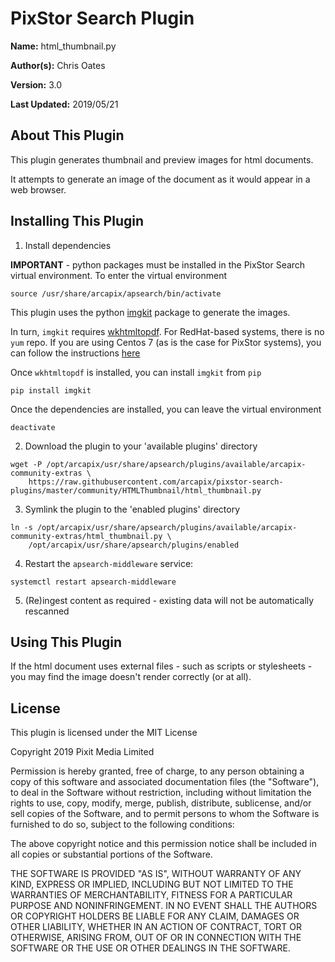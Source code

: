 # PixStor Search Plugin

**Name:** html_thumbnail.py

**Author(s):** Chris Oates

**Version:** 3.0

**Last Updated:** 2019/05/21


## About This Plugin

This plugin generates thumbnail and preview images for html documents.

It attempts to generate an image of the document as it would appear in a web browser.


## Installing This Plugin

1. Install dependencies

**IMPORTANT** - python packages must be installed in the PixStor Search virtual environment.
To enter the virtual environment

```shell
source /usr/share/arcapix/apsearch/bin/activate
```

This plugin uses the python [imgkit](https://github.com/jarrekk/imgkit) package to generate the images.

In turn, `imgkit` requires [wkhtmltopdf](https://wkhtmltopdf.org/). For RedHat-based systems, there is no `yum` repo.
If you are using Centos 7 (as is the case for PixStor systems), you can follow the instructions [here](https://gist.github.com/AndreasFurster/ebe3f163d6d47be43b72b35b18d8b5b6)

Once `wkhtmltopdf` is installed, you can install `imgkit` from `pip`

``` shell
pip install imgkit
```

Once the dependencies are installed, you can leave the virtual environment

```shell
deactivate
```

2. Download the plugin to your 'available plugins' directory

``` shell
wget -P /opt/arcapix/usr/share/apsearch/plugins/available/arcapix-community-extras \
    https://raw.githubusercontent.com/arcapix/pixstor-search-plugins/master/community/HTMLThumbnail/html_thumbnail.py
```

3. Symlink the plugin to the 'enabled plugins' directory

``` shell
ln -s /opt/arcapix/usr/share/apsearch/plugins/available/arcapix-community-extras/html_thumbnail.py \
    /opt/arcapix/usr/share/apsearch/plugins/enabled
```

4. Restart the `apsearch-middleware` service:

``` shell
systemctl restart apsearch-middleware
```

5. (Re)ingest content as required - existing data will not be automatically rescanned


## Using This Plugin

If the html document uses external files - such as scripts or stylesheets - you may find the image doesn't render correctly (or at all).


## License

This plugin is licensed under the MIT License

Copyright 2019 Pixit Media Limited

Permission is hereby granted, free of charge, to any person obtaining a copy of this software and associated documentation files (the "Software"), to deal in the Software without restriction, including without limitation the rights to use, copy, modify, merge, publish, distribute, sublicense, and/or sell copies of the Software, and to permit persons to whom the Software is furnished to do so, subject to the following conditions:

The above copyright notice and this permission notice shall be included in all copies or substantial portions of the Software.

THE SOFTWARE IS PROVIDED "AS IS", WITHOUT WARRANTY OF ANY KIND, EXPRESS OR IMPLIED, INCLUDING BUT NOT LIMITED TO THE WARRANTIES OF MERCHANTABILITY, FITNESS FOR A PARTICULAR PURPOSE AND NONINFRINGEMENT. IN NO EVENT SHALL THE AUTHORS OR COPYRIGHT HOLDERS BE LIABLE FOR ANY CLAIM, DAMAGES OR OTHER LIABILITY, WHETHER IN AN ACTION OF CONTRACT, TORT OR OTHERWISE, ARISING FROM, OUT OF OR IN CONNECTION WITH THE SOFTWARE OR THE USE OR OTHER DEALINGS IN THE SOFTWARE.
